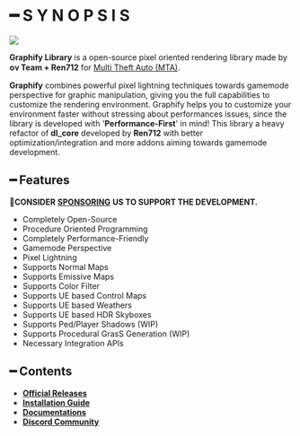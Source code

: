 # ━ S Y N O P S I S

![](#)

**Graphify Library** is a open-source pixel oriented rendering library made by **ᴏᴠ Team + Ren712** for [Multi Theft Auto \(MTA\)](https://multitheftauto.com/).

**Graphify** combines powerful pixel lightning techniques towards gamemode perspective for graphic manipulation, giving you the full capabilities to customize the rendering environment. Graphify helps you to customize your environment faster without stressing about performances issues, since the library is developed with '**Performance-First**' in mind! This library a heavy refactor of **dl_core** developed by **Ren712** with better optimization/integration and more addons aiming towards gamemode development.

## ━ Features

💎**CONSIDER** [**SPONSORING**](https://ko-fi.com/ovileamriam) **US TO SUPPORT THE DEVELOPMENT.**

* Completely Open-Source
* Procedure Oriented Programming
* Completely Performance-Friendly
* Gamemode Perspective
* Pixel Lightning
* Supports Normal Maps
* Supports Emissive Maps
* Supports Color Filter
* Supports UE based Control Maps
* Supports UE based Weathers
* Supports UE based HDR Skyboxes
* Supports Ped/Player Shadows (WIP)
* Supports Procedural GrasS Generation (WIP)
* Necessary Integration APIs

## ━ Contents

* [**Official Releases**](https://github.com/OvileAmriam/MTA-Graphify-Library/releases)
* [**Installation Guide**](#)
* [**Documentations**](#)
* [**Discord Community**](http://discord.gg/sVCnxPW)

